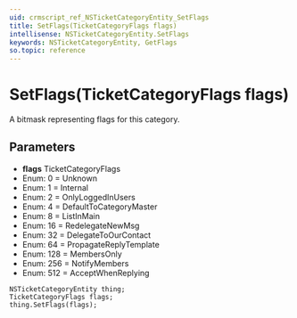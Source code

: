 ```yaml
---
uid: crmscript_ref_NSTicketCategoryEntity_SetFlags
title: SetFlags(TicketCategoryFlags flags)
intellisense: NSTicketCategoryEntity.SetFlags
keywords: NSTicketCategoryEntity, GetFlags
so.topic: reference
---
```


# SetFlags(TicketCategoryFlags flags)

A bitmask representing flags for this category.

## Parameters

* **flags** TicketCategoryFlags
* Enum: 0 = Unknown
* Enum: 1 = Internal
* Enum: 2 = OnlyLoggedInUsers
* Enum: 4 = DefaultToCategoryMaster
* Enum: 8 = ListInMain
* Enum: 16 = RedelegateNewMsg
* Enum: 32 = DelegateToOurContact
* Enum: 64 = PropagateReplyTemplate
* Enum: 128 = MembersOnly
* Enum: 256 = NotifyMembers
* Enum: 512 = AcceptWhenReplying

```crmscript
NSTicketCategoryEntity thing;
TicketCategoryFlags flags;
thing.SetFlags(flags);
```

